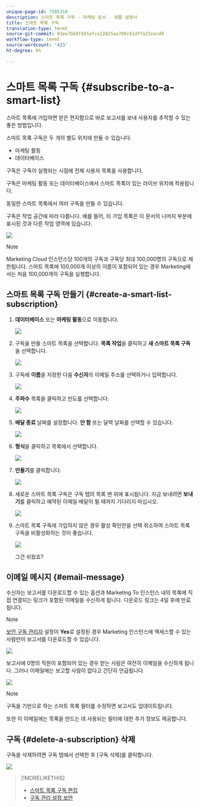 ```yaml
---
unique-page-id: 7505310
description: 스마트 목록 구독 - 마케팅 문서 - 제품 설명서
title: 스마트 목록 구독
translation-type: tm+mt
source-git-commit: 03ee7b69f691efce12825aa708c81dffa23cecd9
workflow-type: tm+mt
source-wordcount: '423'
ht-degree: 0%

---
```



# 스마트 목록 구독 {#subscribe-to-a-smart-list}

스마트 목록에 가입하면 받은 편지함으로 바로 보고서를 보내 사용자를 추적할 수 있는 좋은 방법입니다.

스마트 목록 구독은 두 개의 별도 위치에 만들 수 있습니다.

* 마케팅 활동
* 데이터베이스

구독은 구독이 실행되는 시점에 전체 사용자 목록을 사용합니다.

구독은 마케팅 활동 또는 데이터베이스에서 스마트 목록이 있는 라이브 위치에 적용됩니다.

동일한 스마트 목록에서 여러 구독을 만들 수 있습니다.

구독은 작업 공간에 따라 다릅니다. 예를 들어, 이 가입 목록은 이 문서의 나머지 부분에 표시된 것과 다른 작업 영역에 있습니다.

![](assets/one.png)

>[!NOTE]
>
>Marketing Cloud 인스턴스당 100개의 구독과 구독당 최대 100,000명의 구독으로 제한됩니다. 스마트 목록에 100,000개 이상의 이름이 포함되어 있는 경우 Marketing에서는 처음 100,000개의 구독을 실행합니다.

## 스마트 목록 구독 만들기 {#create-a-smart-list-subscription}

1. **데이터베이스** 또는 **마케팅 활동**&#x200B;으로 이동합니다.

   ![](assets/db.png)

1. 구독을 만들 스마트 목록을 선택합니다. **목록 작업**&#x200B;을 클릭하고 **새 스마트 목록 구독**&#x200B;을 선택합니다.

   ![](assets/three.png)

1. 구독에 **이름**&#x200B;을 지정한 다음 **수신자**&#x200B;의 이메일 주소를 선택하거나 입력합니다.

   ![](assets/image2015-9-14-13-3a18-3a38.png)

1. **주파수** 목록을 클릭하고 빈도를 선택합니다.

   ![](assets/image2015-9-14-13-3a21-3a21.png)

1. **배달 종료** 날짜를 설정합니다. **안 함** 또는 달력 날짜를 선택할 수 있습니다.

   ![](assets/image2015-9-14-13-3a23-3a37.png)

1. **형식**&#x200B;을 클릭하고 목록에서 선택합니다.

   ![](assets/image2015-9-14-13-3a25-3a25.png)

1. **만들기**&#x200B;를 클릭합니다.

   ![](assets/image2015-9-11-15-3a58-3a4.png)

1. 새로운 스마트 목록 구독은 구독 탭의 목록 맨 위에 표시됩니다. 지금 보내려면 **보내기**&#x200B;를 클릭하고 예약된 이메일 배달이 될 때까지 기다리지 마십시오.

   ![](assets/eight.png)

1. 스마트 목록 구독에 가입하지 않은 경우 활성 확인란을 선택 취소하여 스마트 목록 구독을 비활성화하는 것이 좋습니다.

   ![](assets/nine.png)

   그건 쉬웠죠?

## 이메일 메시지 {#email-message}

수신자는 보고서를 다운로드할 수 있는 옵션과 Marketing To 인스턴스 내의 목록에 직접 연결되는 링크가 포함된 이메일을 수신하게 됩니다. 다운로드 링크는 4일 후에 만료됩니다.

>[!NOTE]
>
>[보안 구독 관리자](/help/marketo/product-docs/reporting/basic-reporting/report-subscriptions/secure-the-subscription-admin-setting.md) 설정이 **Yes**&#x200B;로 설정된 경우 Marketing 인스턴스에 액세스할 수 있는 사람만이 보고서를 다운로드할 수 있습니다.

![](assets/image2015-4-17-15-3a46-3a47.png)

보고서에 0명의 직원이 포함되어 있는 경우 받는 사람은 여전히 이메일을 수신하게 됩니다. 그러나 이메일에는 보고할 사람이 없다고 간단히 언급됩니다.

![](assets/image2015-4-17-16-3a11-3a8.png)

>[!NOTE]
>
>구독을 기반으로 하는 스마트 목록 필터를 수정하면 보고서도 업데이트됩니다.

또한 이 이메일에는 목록을 만드는 데 사용되는 필터에 대한 추가 정보도 제공합니다.

## 구독 {#delete-a-subscription} 삭제

구독을 삭제하려면 구독 탭에서 선택한 후 [구독 삭제]를 클릭합니다.

![](assets/twelve.png)

>[!MORELIKETHIS]
>
>* [스마트 목록 구독 편집](/help/marketo/product-docs/reporting/basic-reporting/report-subscriptions/edit-a-smart-list-subscription.md)
>* [구독 관리 설정 보안](/help/marketo/product-docs/reporting/basic-reporting/report-subscriptions/secure-the-subscription-admin-setting.md)

